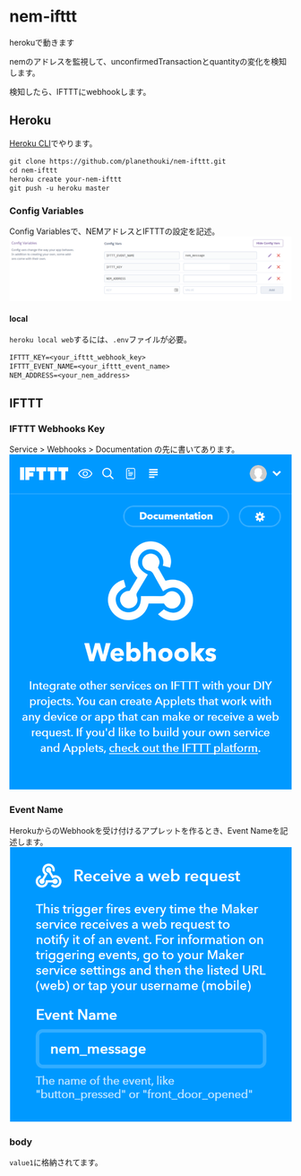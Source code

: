 # nem-ifttt
herokuで動きます

nemのアドレスを監視して、unconfirmedTransactionとquantityの変化を検知します。

検知したら、IFTTTにwebhookします。

## Heroku

[Heroku CLI](https://devcenter.heroku.com/articles/getting-started-with-nodejs#set-up)でやります。

```
git clone https://github.com/planethouki/nem-ifttt.git
cd nem-ifttt
heroku create your-nem-ifttt
git push -u heroku master
```

### Config Variables
Config Variablesで、NEMアドレスとIFTTTの設定を記述。
![Heroku Config Variables Screen](https://github.com/planethouki/images/blob/master/nem-ifttt/nem-ifttt06.png)

#### local
`heroku local web`するには、`.env`ファイルが必要。

```
IFTTT_KEY=<your_ifttt_webhook_key>
IFTTT_EVENT_NAME=<your_ifttt_event_name>
NEM_ADDRESS=<your_nem_address>
```

## IFTTT

### IFTTT Webhooks Key
Service > Webhooks > Documentation の先に書いてあります。
![IFTTT Webhooks Key Screen](https://github.com/planethouki/images/blob/master/nem-ifttt/nem-ifttt08.PNG)

### Event Name
HerokuからのWebhookを受け付けるアプレットを作るとき、Event Nameを記述します。
![Event Name Screen](https://github.com/planethouki/images/blob/master/nem-ifttt/nem-ifttt07.PNG)

### body
`value1`に格納されてます。
